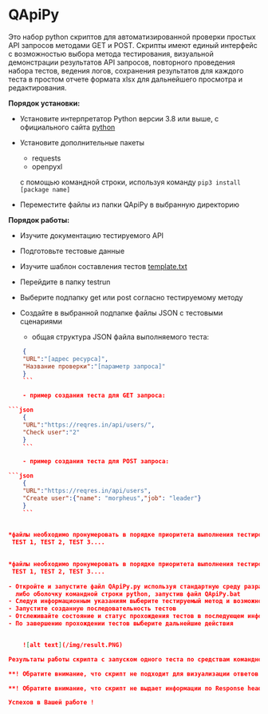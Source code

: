 # QApiPy	

Это набор python скриптов для автоматизированной проверки простых API запросов методами GET и POST.
Скрипты имеют единый интерфейс с возможностью выбора метода тестирования, визуальной демонстрации результатов API запросов, повторного проведения набора тестов, ведения логов, сохранения результатов для каждого теста в простом отчете формата xlsx для дальнейшего просмотра и редактирования.

**Порядок установки:**

- Установите интерпретатор Python версии 3.8 или выше, с официального сайта  [python](https://www.python.org/downloads/)
- Установите дополнительные пакеты 

	- requests
 	- openpyxl

  c помощью командной строки, используя команду ```pip3 install [package name]```
- Переместитe файлы из папки QApiPy в выбранную директорию

**Порядок работы:**

- Изучите документацию тестируемого API
- Подготовьте тестовые данные
- Изучите шаблон составления тестов [template.txt](template.txt)
- Перейдите в папку testrun
- Выберите подпапку get или post согласно тестируемому методу
- Cоздайте в выбранной подпапке файлы JSON с тестовыми сценариями

	- общая структура JSON файла выполняемого теста:

```json
	{
	"URL":"[адрес ресурса]",
	"Название проверки":"[параметр запроса]"
	}
	```

	- пример создания теста для GET запроса:

```json 
	{
	"URL":"https://reqres.in/api/users/",
	"Check user":"2"
	}
	```

	- пример создания теста для POST запроса:

```json 
	{
	"URL":"https://reqres.in/api/users",
	"Create user":{"name": "morpheus","job": "leader"}
	}
	```

	
*файлы необходимо пронумеровать в порядке приоритета выполнения тестирования:
 TEST 1, TEST 2, TEST 3.... 

	
*файлы необходимо пронумеровать в порядке приоритета выполнения тестирования:
 TEST 1, TEST 2, TEST 3.... 
	
- Откройте и запустите файл QApiPy.py используя стандартную среду разработки Python IDLE,
  либо оболочку командной строки python, запустив файл QApiPy.bat
- Следуя информационным указаниям выберите тестируемый метод и возможность сохранения отчета
- Запустите созданную последовательность тестов
- Отслеживайте состояние и статус прохождения тестов в последующем информационном сообщении (!)
- По завершению прохождении тестов выберите дальнейшие действия


	![alt text](/img/result.PNG)

Результаты работы скрипта с запуском одного теста по средствам командной строки

**! Обратите внимание, что скрипт не подходит для визуализации ответов с объёмным Response body !**

**! Обратите внимание, что скрипт не выдает информации по Response headers !**

Успехов в Вашей работе !

